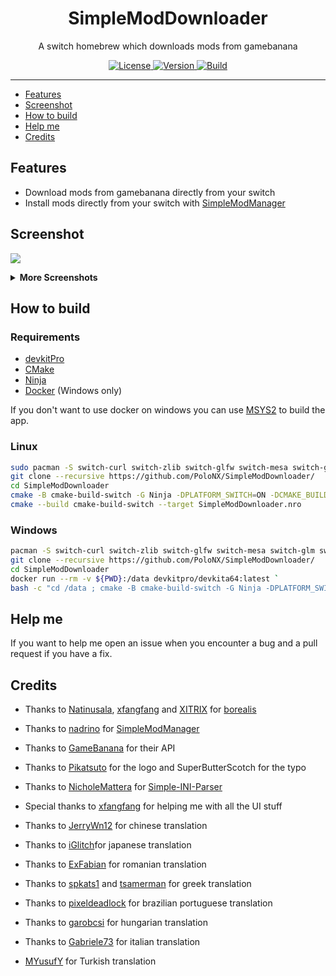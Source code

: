 <div align="center">
    <h1>SimpleModDownloader</h1>
    <p>A switch homebrew which downloads mods from gamebanana</p>
</div>

<p align="center">
    <a rel="LICENSE" href="https://github.com/PoloNX/SimpleModDownloader/blob/master/LICENSE">
        <img src="https://img.shields.io/static/v1?label=license&message=GPLV3&labelColor=111111&color=0057da&style=for-the-badge&logo=data%3Aimage/png%3Bbase64%2CiVBORw0KGgoAAAANSUhEUgAAABQAAAATCAYAAACQjC21AAAACXBIWXMAAAsTAAALEwEAmpwYAAAAIGNIUk0AAHpFAACAgwAA/FcAAIDoAAB5FgAA8QEAADtfAAAcheDStWoAAAFGSURBVHjarJK9LgRhFIafWUuiEH/rJwrJClEq3IELUKgo3IrETWh0FC7BNVih0AoKBQoEydq11qMwm5yMsbPEm3yZd55zvnfO92VQKVhLak09UZeL%2BrsVZ9Qdv2tXnf1NYEndUushZFGthvemuq32FwWuq%2BeZid5DvZGpXambeYGr6qnd9dGldqaudQL3QuFWvVbbmaC6%2BprDr9WbwA4SdQW4BwaABb50CTykfjjwC%2BAx9SPAfOANYDxRCXpOnxNAM4ePA63Ul8NHR4E2QClsGgGG0jUR%2BFjglcAn8/pj4HTwUz/42FPJ68lOSDhCkR/O46XM0Qh3VcRH83jph%2BZefKUosBr8XA%2B%2BmufLAR4Dh6k/CrzWA691YOc/3Ejv6iNM3k59Xw%2B8D3gC9hN1ErjjfzSbqHVg8J8CG2XgBXgL4/9VCdD6HACaHdcHGCRMgQAAAABJRU5ErkJggg%3D%3D" alt=License>
    </a>
    <a rel="VERSION" href="https://github.com/PoloNX/AtmoPackUpdater">
        <img src="https://img.shields.io/static/v1?label=version&message=1.1.0&labelColor=111111&color=06f&style=for-the-badge" alt="Version">
    </a>
    <a rel="BUILD" href="https://github.com/PoloNX/SimpleModDownloader/actions">
        <img src="https://img.shields.io/github/actions/workflow/status/PoloNX/AtmoPackUpdater/c-cpp.yml?branch=master &labelColor=111111&color=06f&style=for-the-badge" alt=Build>
    </a>
</p>

---
  
     

- [Features](#features)
- [Screenshot](#screenshot)
- [How to build](#how-to-build)
- [Help me](#help-me)
- [Credits](#credits)

## Features

- Download mods from gamebanana directly from your switch
- Install mods directly from your switch with [SimpleModManager](https://github.com/nadrino/SimpleModManager)

## Screenshot

![](./screenshots/1.jpg)

<details>
  <summary><b>More Screenshots</b></summary>

![](./screenshots/2.jpg)
![](./screenshots/3.jpg)
![](./screenshots/4.jpg)
![](./screenshots/5.jpg)
![](./screenshots/6.jpg)

</details>

## How to build

### Requirements

- [devkitPro](https://devkitpro.org/wiki/Getting_Started)
- [CMake](https://cmake.org/download/)
- [Ninja](https://ninja-build.org/)
- [Docker](https://www.docker.com/) (Windows only)

If you don't want to use docker on windows you can use [MSYS2](https://www.msys2.org/) to build the app.

### Linux

```bash
sudo pacman -S switch-curl switch-zlib switch-glfw switch-mesa switch-glm switch-libarchive  
git clone --recursive https://github.com/PoloNX/SimpleModDownloader/
cd SimpleModDownloader
cmake -B cmake-build-switch -G Ninja -DPLATFORM_SWITCH=ON -DCMAKE_BUILD_TYPE=Debug
cmake --build cmake-build-switch --target SimpleModDownloader.nro
```

### Windows

```bash
pacman -S switch-curl switch-zlib switch-glfw switch-mesa switch-glm switch-libarchive  
git clone --recursive https://github.com/PoloNX/SimpleModDownloader/
cd SimpleModDownloader
docker run --rm -v ${PWD}:/data devkitpro/devkita64:latest `
bash -c "cd /data ; cmake -B cmake-build-switch -G Ninja -DPLATFORM_SWITCH=ON -DCMAKE_BUILD_TYPE=Debug ; cmake --build cmake-build-switch --target SimpleModDownloader.nro"
```

## Help me

If you want to help me open an issue when you encounter a bug and a pull request if you have a fix.

## Credits 

- Thanks to [Natinusala](https://github.com/natinusala), [xfangfang](https://github.com/xfangfang) and [XITRIX](https://github.com/XITRIX) for [borealis](https://github.com/xfangfang/borealis)
- Thanks to [nadrino](https://github.com/nadrino) for [SimpleModManager](https://github.com/nadrino/SimpleModManager)
- Thanks to [GameBanana](https://gamebanana.com/) for their API
- Thanks to [Pikatsuto](https://github.com/Pikatsuto) for the logo and SuperButterScotch for the typo
- Thanks to [NicholeMattera](https://github.com/NicholeMattera) for [Simple-INI-Parser](https://github.com/NicholeMattera/Simple-INI-Parser)
- Special thanks to [xfangfang](https://github.com/xfangfang) for helping me with all the UI stuff

- Thanks to [JerryWn12](https://github.com/JerryWn12) for chinese translation
- Thanks to [iGlitch](https://github.com/iGlitch)for japanese translation
- Thanks to [ExFabian](https://github.com/ExFabian) for romanian translation
- Thanks to [spkats1](https://github.com/spkats1) and [tsamerman](https://github.com/tsamerman) for greek translation
- Thanks to [pixeldeadlock](https://github.com/pixeldeadlock) for brazilian portuguese translation
- Thanks to [garobcsi](https://github.com/garobcsi) for hungarian translation
- Thanks to [Gabriele73](https://github.com/Gabriele73) for italian translation
- [MYusufY](https://github.com/MYusufY) for Turkish translation


